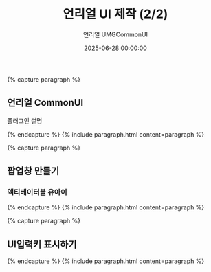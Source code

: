 ﻿---
title: "언리얼 UI 제작 (2/2)"
date: 2025-06-28 00:00:00
layout: post
image: "images/CommonUI.png"
subtitle: 
 - "언리얼 UMG"
 - "CommonUI"
description: "언리얼 CommonUI 사용경험을 이야기합니다"
published: true
order: 9800
---

{% capture paragraph %}
## **언리얼 CommonUI**
플러그인 설명 

{% endcapture %}
{% include paragraph.html content=paragraph %}


{% capture paragraph %}
## **팝업창 만들기**
### 액티베이터블 유아이

{% endcapture %}
{% include paragraph.html content=paragraph %}


{% capture paragraph %}
## **UI입력키 표시하기**


{% endcapture %}
{% include paragraph.html content=paragraph %}